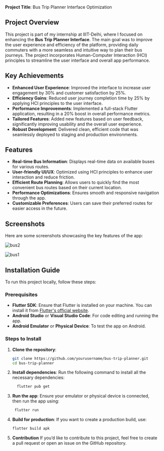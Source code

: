 **Project Title**: Bus Trip Planner Interface Optimization

## Project Overview
This project is part of my internship at IIIT-Delhi, where I focused on enhancing the **Bus Trip Planner Interface**. The main goal was to improve the user experience and efficiency of the platform, providing daily commuters with a more seamless and intuitive way to plan their bus journeys. The project incorporates Human-Computer Interaction (HCI) principles to streamline the user interface and overall app performance.

## Key Achievements

- **Enhanced User Experience**: Improved the interface to increase user engagement by 30% and customer satisfaction by 25%.
- **Efficiency Gains**: Reduced user journey completion time by 25% by applying HCI principles to the user interface.
- **Performance Improvements**: Implemented a full-stack Flutter application, resulting in a 20% boost in overall performance metrics.
- **Tailored Features**: Added new features based on user feedback, significantly improving usability and the overall user experience.
- **Robust Development**: Delivered clean, efficient code that was seamlessly deployed to staging and production environments.

## Features

- **Real-time Bus Information**: Displays real-time data on available buses for various routes.
- **User-friendly UI/UX**: Optimized using HCI principles to enhance user interaction and reduce friction.
- **Efficient Route Planning**: Allows users to quickly find the most convenient bus routes based on their current location.
- **Performance Optimizations**: Ensures smooth and responsive navigation through the app.
- **Customizable Preferences**: Users can save their preferred routes for easier access in the future.

## Screenshots

Here are some screenshots showcasing the key features of the app:

![bus2](https://github.com/user-attachments/assets/d24a72de-a599-4163-b623-7b468157b5e8)

![bus1](https://github.com/user-attachments/assets/00215bc0-2e3a-40fb-8531-2fa5f86ef0a3)


## Installation Guide

To run this project locally, follow these steps:

### Prerequisites

- **Flutter SDK**: Ensure that Flutter is installed on your machine. You can install it from [Flutter's official website](https://flutter.dev/docs/get-started/install).
- **Android Studio** or **Visual Studio Code**: For code editing and running the app.
- **Android Emulator** or **Physical Device**: To test the app on Android.

### Steps to Install

1. **Clone the repository**:
   ```bash
   git clone https://github.com/yourusername/bus-trip-planner.git
   cd bus-trip-planner
2. **Install dependencies**: Run the following command to install all the necessary dependencies:
    ```bash
      flutter pub get
3. **Run the app**: Ensure your emulator or physical device is connected, then run the app using:

     ``` bash
      flutter run
4. **Build for production**: If you want to create a production build, use:
    ```bash
    flutter build apk

5. **Contribution**
If you’d like to contribute to this project, feel free to create a pull request or open an issue on the GitHub repository.
